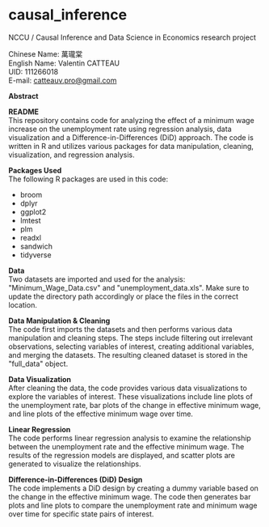 # causal_inference<br>
NCCU / Causal Inference and Data Science in Economics research project<br>

Chinese Name: 萬瓏棠<br>
English Name: Valentin CATTEAU<br>
UID: 111266018<br>
E-mail: catteauv.pro@gmail.com<br>

**Abstract**<br>



**README**<br>
This repository contains code for analyzing the effect of a minimum wage increase on the unemployment rate using regression analysis, data visualization and a Difference-in-Differences (DiD) approach. The code is written in R and utilizes various packages for data manipulation, cleaning, visualization, and regression analysis.

**Packages Used**<br>
The following R packages are used in this code:<br>

- broom
- dplyr
- ggplot2
- lmtest
- plm
- readxl
- sandwich
- tidyverse

**Data**<br>
Two datasets are imported and used for the analysis: "Minimum_Wage_Data.csv" and "unemployment_data.xls". Make sure to update the directory path accordingly or place the files in the correct location.

**Data Manipulation & Cleaning**<br>
The code first imports the datasets and then performs various data manipulation and cleaning steps. The steps include filtering out irrelevant observations, selecting variables of interest, creating additional variables, and merging the datasets. The resulting cleaned dataset is stored in the "full_data" object.

**Data Visualization**<br>
After cleaning the data, the code provides various data visualizations to explore the variables of interest. These visualizations include line plots of the unemployment rate, bar plots of the change in effective minimum wage, and line plots of the effective minimum wage over time.

**Linear Regression**<br>
The code performs linear regression analysis to examine the relationship between the unemployment rate and the effective minimum wage. The results of the regression models are displayed, and scatter plots are generated to visualize the relationships.

**Difference-in-Differences (DiD) Design**<br>
The code implements a DiD design by creating a dummy variable based on the change in the effective minimum wage. The code then generates bar plots and line plots to compare the unemployment rate and minimum wage over time for specific state pairs of interest.
